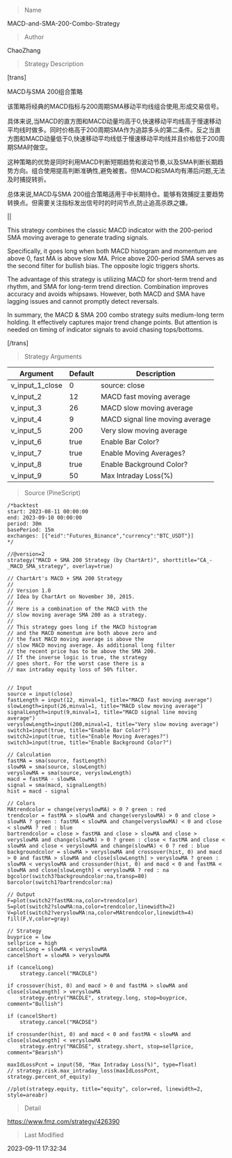 
> Name

MACD-and-SMA-200-Combo-Strategy

> Author

ChaoZhang

> Strategy Description

[trans]

MACD与SMA 200组合策略

该策略将经典的MACD指标与200周期SMA移动平均线组合使用,形成交易信号。

具体来说,当MACD的直方图和MACD动量均高于0,快速移动平均线高于慢速移动平均线时做多。同时价格高于200周期SMA作为追踪多头的第二条件。反之当直方图和MACD动量低于0,快速移动平均线低于慢速移动平均线并且价格低于200周期SMA时做空。

这种策略的优势是同时利用MACD判断短期趋势和波动节奏,以及SMA判断长期趋势方向。组合使用提高判断准确性,避免被套。但MACD和SMA均有滞后问题,无法及时捕捉转折。

总体来说,MACD与SMA 200组合策略适用于中长期持仓。能够有效捕捉主要趋势转换点。但需要关注指标发出信号时的时间节点,防止追高杀跌之嫌。

||

This strategy combines the classic MACD indicator with the 200-period SMA moving average to generate trading signals.

Specifically, it goes long when both MACD histogram and momentum are above 0, fast MA is above slow MA. Price above 200-period SMA serves as the second filter for bullish bias. The opposite logic triggers shorts.

The advantage of this strategy is utilizing MACD for short-term trend and rhythm, and SMA for long-term trend direction. Combination improves accuracy and avoids whipsaws. However, both MACD and SMA have lagging issues and cannot promptly detect reversals.

In summary, the MACD & SMA 200 combo strategy suits medium-long term holding. It effectively captures major trend change points. But attention is needed on timing of indicator signals to avoid chasing tops/bottoms.

[/trans]

> Strategy Arguments



|Argument|Default|Description|
|----|----|----|
|v_input_1_close|0|source: close|high|low|open|hl2|hlc3|hlcc4|ohlc4|
|v_input_2|12|MACD fast moving average|
|v_input_3|26|MACD slow moving average|
|v_input_4|9|MACD signal line moving average|
|v_input_5|200|Very slow moving average|
|v_input_6|true|Enable Bar Color?|
|v_input_7|true|Enable Moving Averages?|
|v_input_8|true|Enable Background Color?|
|v_input_9|50|Max Intraday Loss(%)|


> Source (PineScript)

``` pinescript
/*backtest
start: 2023-08-11 00:00:00
end: 2023-09-10 00:00:00
period: 30m
basePeriod: 15m
exchanges: [{"eid":"Futures_Binance","currency":"BTC_USDT"}]
*/

//@version=2
strategy("MACD + SMA 200 Strategy (by ChartArt)", shorttitle="CA_-_MACD_SMA_strategy", overlay=true)

// ChartArt's MACD + SMA 200 Strategy
//
// Version 1.0
// Idea by ChartArt on November 30, 2015.
//
// Here is a combination of the MACD with the
// slow moving average SMA 200 as a strategy.
//
// This strategy goes long if the MACD histogram
// and the MACD momentum are both above zero and
// the fast MACD moving average is above the
// slow MACD moving average. As additional long filter
// the recent price has to be above the SMA 200.
// If the inverse logic is true, the strategy
// goes short. For the worst case there is a
// max intraday equity loss of 50% filter.


// Input
source = input(close)
fastLength = input(12, minval=1, title="MACD fast moving average")
slowLength=input(26,minval=1, title="MACD slow moving average")
signalLength=input(9,minval=1, title="MACD signal line moving average")
veryslowLength=input(200,minval=1, title="Very slow moving average")
switch1=input(true, title="Enable Bar Color?")
switch2=input(true, title="Enable Moving Averages?")
switch3=input(true, title="Enable Background Color?")

// Calculation
fastMA = sma(source, fastLength)
slowMA = sma(source, slowLength)
veryslowMA = sma(source, veryslowLength)
macd = fastMA - slowMA
signal = sma(macd, signalLength)
hist = macd - signal

// Colors
MAtrendcolor = change(veryslowMA) > 0 ? green : red
trendcolor = fastMA > slowMA and change(veryslowMA) > 0 and close > slowMA ? green : fastMA < slowMA and change(veryslowMA) < 0 and close < slowMA ? red : blue
bartrendcolor = close > fastMA and close > slowMA and close > veryslowMA and change(slowMA) > 0 ? green : close < fastMA and close < slowMA and close < veryslowMA and change(slowMA) < 0 ? red : blue
backgroundcolor = slowMA > veryslowMA and crossover(hist, 0) and macd > 0 and fastMA > slowMA and close[slowLength] > veryslowMA ? green : slowMA < veryslowMA and crossunder(hist, 0) and macd < 0 and fastMA < slowMA and close[slowLength] < veryslowMA ? red : na
bgcolor(switch3?backgroundcolor:na,transp=80)
barcolor(switch1?bartrendcolor:na)

// Output
F=plot(switch2?fastMA:na,color=trendcolor)
S=plot(switch2?slowMA:na,color=trendcolor,linewidth=2)
V=plot(switch2?veryslowMA:na,color=MAtrendcolor,linewidth=4)
fill(F,V,color=gray)

// Strategy
buyprice = low
sellprice = high
cancelLong = slowMA < veryslowMA
cancelShort = slowMA > veryslowMA

if (cancelLong)
    strategy.cancel("MACDLE")

if crossover(hist, 0) and macd > 0 and fastMA > slowMA and close[slowLength] > veryslowMA 
    strategy.entry("MACDLE", strategy.long, stop=buyprice, comment="Bullish")

if (cancelShort)
    strategy.cancel("MACDSE")

if crossunder(hist, 0) and macd < 0 and fastMA < slowMA and close[slowLength] < veryslowMA 
    strategy.entry("MACDSE", strategy.short, stop=sellprice, comment="Bearish")

maxIdLossPcnt = input(50, "Max Intraday Loss(%)", type=float)
// strategy.risk.max_intraday_loss(maxIdLossPcnt, strategy.percent_of_equity)

//plot(strategy.equity, title="equity", color=red, linewidth=2, style=areabr)
```

> Detail

https://www.fmz.com/strategy/426390

> Last Modified

2023-09-11 17:32:34
